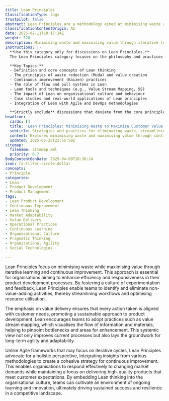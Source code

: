 ```yaml
---
title: Lean Principles
ClassificationType: tags
trustpilot: false
abstract: Lean Principles are a methodology aimed at minimising waste and maximising value through iterative learning and continuous improvement, primarily used in product development processes. Originating from manufacturing practices, these principles are now widely adopted across various sectors to enhance organisational efficiency and responsiveness. The importance of Lean Principles lies in their ability to foster a culture of experimentation and feedback, enabling teams to identify and eliminate non-value-adding activities, streamline workflows, and optimise resource utilisation. By focusing on value delivery, Lean ensures that all actions align with customer needs, promoting sustainable product development. Techniques such as value stream mapping are employed to visualise the flow of information and materials, helping to identify bottlenecks and areas for improvement. This comprehensive approach not only enhances current processes but also establishes a foundation for long-term agility and adaptability. Unlike Agile frameworks that may concentrate on iterative cycles, Lean Principles advocate for a holistic perspective, integrating insights from various methodologies to create a cohesive strategy for continuous improvement. This enables organisations to effectively respond to changing market demands while maintaining a commitment to delivering high-quality products that meet customer expectations. By embedding Lean thinking into the organisational culture, teams can foster an environment of ongoing learning and innovation, ultimately driving sustained success and resilience in a competitive landscape.
ClassificationContentOrigin: AI
date: 2025-02-11T10:17:24Z
weight: 520
description: Minimising waste and maximising value through iterative learning and continuous improvement.
Instructions: |-
  **Use this category only for discussions on Lean Principles.**  
  The Lean Principles category focuses on the philosophy and practices aimed at minimising waste while maximising value through iterative learning and continuous improvement. This approach is rooted in the belief that efficiency and effectiveness can be achieved by optimising processes and eliminating non-value-adding activities.

  **Key Topics:**
  - Definition and core concepts of Lean thinking
  - The principles of waste reduction (Muda) and value creation
  - Continuous improvement (Kaizen) practices
  - The role of flow and pull systems in Lean
  - Lean tools and techniques (e.g., Value Stream Mapping, 5S)
  - The impact of Lean on organisational culture and behaviour
  - Case studies and real-world applications of Lean principles
  - Integration of Lean with Agile and DevOps methodologies

  **Strictly exclude** discussions that deviate from the core principles of Lean, such as unrelated management theories, non-iterative processes, or practices that do not focus on waste reduction and value maximisation.
headline:
  cards: []
  title: 'Lean Principles: Minimising Waste to Maximise Customer Value and Continuous Improvement'
  subtitle: Strategies and practices for eliminating waste, streamlining workflows, and fostering continuous improvement to maximise value and responsiveness in product development.
  content: Explores minimising waste and maximising value through continuous improvement, iterative learning, and flow optimisation. Covers topics such as value stream mapping, feedback loops, bottleneck identification, resource efficiency, and systemic thinking, drawing on insights from manufacturing, product development, and knowledge work to enhance responsiveness and customer alignment.
  updated: 2025-05-23T22:55:59Z
sitemap:
  filename: sitemap.xml
  priority: 0.7
BodyContentGenDate: 2025-04-09T16:38:24
icon: fa-filter-circle-dollar
concepts:
- Principle
categories:
- Lean
- Product Development
- Product Management
tags:
- Lean Product Development
- Continuous Improvement
- Lean Thinking
- Market Adaptability
- Value Delivery
- Operational Practices
- Continuous Learning
- Organisational Culture
- Pragmatic Thinking
- Organisational Agility
- Social Technologies

---
```

Lean Principles focus on minimising waste while maximising value through iterative learning and continuous improvement. This approach is essential for organisations aiming to enhance efficiency and responsiveness in their product development processes. By fostering a culture of experimentation and feedback, Lean Principles enable teams to identify and eliminate non-value-adding activities, thereby streamlining workflows and optimising resource utilisation.

The emphasis on value delivery ensures that every action taken is aligned with customer needs, promoting a sustainable approach to product development. Lean encourages teams to adopt practices such as value stream mapping, which visualises the flow of information and materials, helping to pinpoint bottlenecks and areas for enhancement. This systemic view not only improves current processes but also lays the groundwork for long-term agility and adaptability.

Unlike Agile frameworks that may focus on iterative cycles, Lean Principles advocate for a holistic perspective, integrating insights from various methodologies to create a cohesive strategy for continuous improvement. This enables organisations to respond effectively to changing market demands while maintaining a focus on delivering high-quality products that meet customer expectations. By embedding Lean thinking into the organisational culture, teams can cultivate an environment of ongoing learning and innovation, ultimately driving sustained success and resilience in a competitive landscape.
